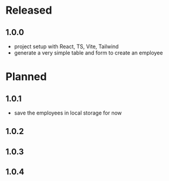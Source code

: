 # Released

## 1.0.0

- project setup with React, TS, Vite, Tailwind
- generate a very simple table and form to create an employee

# Planned

## 1.0.1
- save the employees in local storage for now
## 1.0.2

## 1.0.3

## 1.0.4
